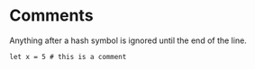 # Comments

Anything after a hash symbol is ignored until the end of the line.

```elk
let x = 5 # this is a comment
```